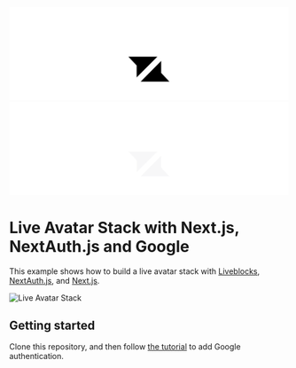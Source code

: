 <p align="center">
  <a href="https://liveblocks.io#gh-light-mode-only">
    <img src="https://raw.githubusercontent.com/liveblocks/liveblocks/main/.github/assets/header-light.svg" alt="Liveblocks" />
  </a>
  <a href="https://liveblocks.io#gh-dark-mode-only">
    <img src="https://raw.githubusercontent.com/liveblocks/liveblocks/main/.github/assets/header-dark.svg" alt="Liveblocks" />
  </a>
</p>

# Live Avatar Stack with Next.js, NextAuth.js and Google


This example shows how to build a live avatar stack with [Liveblocks](https://liveblocks.io), [NextAuth.js](https://next-auth.js.org/), and [Next.js](https://nextjs.org/).

<img src="https://liveblocks.io/images/blog/google-sso/sign-in-with-google-live-avatars.mp4" width="536" alt="Live Avatar Stack" />

## Getting started

Clone this repository, and then follow [the tutorial](/blog/how-to-add-google-authentication-to-your-nextjs-liveblocks-app-with-nextauthjs) to add Google authentication.



